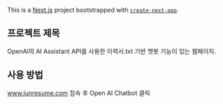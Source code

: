 This is a [Next.js](https://nextjs.org/) project bootstrapped with [`create-next-app`](https://github.com/vercel/next.js/tree/canary/packages/create-next-app).

## 프로젝트 제목

OpenAI의 AI Assistant API를 사용한 이력서.txt 기반 챗봇 기능이 있는 웹페이지. 

## 사용 방법

www.junresume.com 접속 후 Open AI Chatbot 클릭
